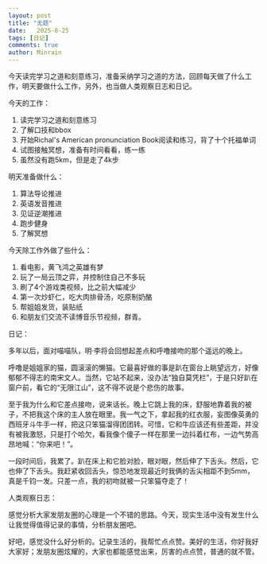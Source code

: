 ```yaml
---
layout: post
title: "无题"
date:   2025-8-25
tags: [日记]
comments: true
author: Minrain
---
```

今天读完学习之道和刻意练习，准备采纳学习之道的方法，回顾每天做了什么工作，明天要做什么工作，另外，也当做人类观察日志和日记。

今天的工作：
1. 读完学习之道和刻意练习
2. 了解口技和bbox
3. 开始Richal's American pronunciation Book阅读和练习，背了十个托福单词
4. 试图接触冥想，准备有时间看看，练一练
5. 虽然没有跑5km，但是走了4k步

明天准备做什么：
1. 算法导论推进
2. 英语发音推进
3. 见证逆潮推进
4. 跑步健身
5. 了解冥想

今天除工作外做了些什么：
1. 看电影，黄飞鸿之英雄有梦
2. 玩了一局云顶之弈，并控制住自己不多玩
3. 刷了4个游戏类视频，比之前大幅减少
4. 第一次炒虾仁，吃大肉排骨汤，吃原制奶酪
5. 帮姐姐发货，装贴纸
6. 和朋友们交流不读博音乐节视频，群青。

日记：

多年以后，面对喵喵队，明·李将会回想起差点和呼噜接吻的那个遥远的晚上。

呼噜是姐姐家的猫，圆滚滚的懒猫。它最喜好做的事是趴在窗台上眺望远方，好像郁郁不得志的南宋文人。当然，它站不起来，没办法“独自莫凭栏”，于是只好趴在窗户前，看它的“无限江山”，这不得不说是个悲伤的故事。

至于我为什么和它差点接吻，说来话长。晚上它跳上我的床，舒服地靠着我的被子，不把我这个床的主人放在眼里。我一气之下，拿起我的红衣服，妄图像英勇的西班牙斗牛手一样，把这只笨猫溜得团团转。可惜，它和牛应该还有些差距，并没有被我激怒，只是打个哈欠，看我像个傻子一样在那里一边抖着红布，一边气势高昂地喊：“你来吧！”。

一段时间后，我累了。趴在床上和它脸对脸，眼对眼，然后伸了下舌头。然后，它也伸了下舌头。我赶紧收回舌头，惊恐地发现最近时我俩的舌尖相距不到5mm，真是千钧一发。只差一点，我的初吻就被一只笨猫夺走了！

人类观察日志：

感觉分析大家发朋友圈的心理是一个不错的思路。今天，现实生活中没有发生什么让我觉得值得记录的事情，分析朋友圈吧。

好吧，感觉没什么好分析的。记录生活的，我帮忙点点赞。美好的生活，你好我好大家好；发朋友圈炫耀的，大家也都能感觉出来，厉害的点点赞，普通的就不管。